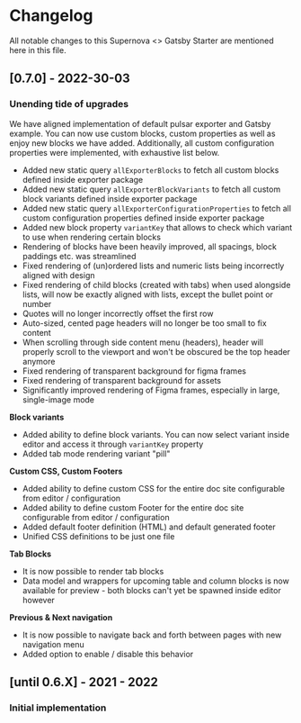# Changelog

All notable changes to this Supernova <> Gatsby Starter are mentioned here in this file.

## [0.7.0] - 2022-30-03
### Unending tide of upgrades

We have aligned implementation of default pulsar exporter and Gatsby example. You can now use custom blocks, custom properties as well as enjoy new blocks we have added. Additionally, all custom configuration properties were implemented, with exhaustive list below.

- Added new static query `allExporterBlocks` to fetch all custom blocks defined inside exporter package
- Added new static query `allExporterBlockVariants` to fetch all custom block variants defined inside exporter package
- Added new static query `allExporterConfigurationProperties` to fetch all custom configuration properties defined inside exporter package
- Added new block property `variantKey` that allows to check which variant to use when rendering certain blocks
- Rendering of blocks have been heavily improved, all spacings, block paddings etc. was streamlined
- Fixed rendering of (un)ordered lists and numeric lists being incorrectly aligned with design
- Fixed rendering of child blocks (created with tabs) when used alongside lists, will now be exactly aligned with lists, except the bullet point or number  
- Quotes will no longer incorrectly offset the first row
- Auto-sized, cented page headers will no longer be too small to fix content
- When scrolling through side content menu (headers), header will properly scroll to the viewport and won't be obscured be the top header anymore
- Fixed rendering of transparent background for figma frames
- Fixed rendering of transparent background for assets
- Significantly improved rendering of Figma frames, especially in large, single-image mode

**Block variants**
- Added ability to define block variants. You can now select variant inside editor and access it through `variantKey` property
- Added tab mode rendering variant "pill"

**Custom CSS, Custom Footers**
- Added ability to define custom CSS for the entire doc site configurable from editor / configuration
- Added ability to define custom Footer for the entire doc site configurable from editor / configuration
- Added default footer definition (HTML) and default generated footer
- Unified CSS definitions to be just one file

**Tab Blocks**
- It is now possible to render tab blocks
- Data model and wrappers for upcoming table and column blocks is now available for preview - both blocks can't yet be spawned inside editor however

**Previous & Next navigation**
- It is now possible to navigate back and forth between pages with new navigation menu
- Added option to enable / disable this behavior


## [until 0.6.X] - 2021 - 2022
### Initial implementation

